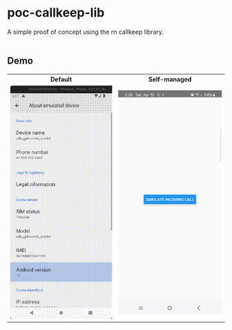 # poc-callkeep-lib
A simple proof of concept using the rn callkeep library.<br><br>

## Demo
<table>
  <tr>
    <th>Default</th>
    <th>Self-managed</th>
  </tr>
  <tr>
    <td><img src="demo.gif" width="300"></td>
    <td><img src="demo-self-managed.gif" width="300"></td>
  </tr>
</table>
